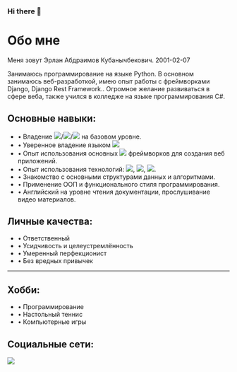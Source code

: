 ### Hi there 👋
<h1>Обо мне</h1>
<p>Меня зовут Эрлан Абдраимов Кубанычбекович. 2001-02-07</p>
<p>Занимаюсь программирование на языке Python. В основном занимаюсь веб-разработкой, имею опыт работы с фреймворками Django, Django Rest Framework.. Огромное желание развиваться в сфере веба, также учился в колледже на языке программирования C#.</p>


<h2>Основные навыки:</h2>
<ul>
  <li>• Владение <img src="https://img.shields.io/badge/HTML5-Black?style=for-the-badge&logo=HTML5&logoColor=White"/>/<img src="https://img.shields.io/badge/CSS3-Black?style=for-the-badge&logo=CSS3&logoColor=White"/>/<img src="https://img.shields.io/badge/SQL-Black?style=for-the-badge&logo=PostgreSQL&logoColor=White"/> на   базовом уровне.</li>
 <li>• Уверенное владение языком <img src="https://img.shields.io/badge/Python-Green?style=for-the-badge&logo=Python&logoColor=Black"/></li>
 <li>• Опыт использования основных  <img src="https://img.shields.io/badge/Python-Green?style=for-the-badge&logo=Python&logoColor=Black"/> фреймворков для создания веб приложений.</li>
 <li>• Опыт использования технологий:  <img src="https://img.shields.io/badge/Git-Green?style=for-the-badge&logo=Git&logoColor=Black"/>,  <img src="https://img.shields.io/badge/Django-Green?style=for-the-badge&logo=Django&logoColor=Black"/>,  <img src="https://img.shields.io/badge/DRF-Green?style=for-the-badge&logo=DRF&logoColor=Black"/>.</li>
 <li>• Знакомство с основными структурами данных и алгоритмами.</li>
 <li>• Применение ООП и функционального стиля программирования.</li>
 <li>• Английский на уровне чтения документации, прослушивание видео материалов.</li>
</ul>

<h2>Личные качества:</h2>
<ul>
  <li>• Ответственный</li>
  <li>• Усидчивость и целеустремлённость</li>
  <li>• Умеренный перфекционист</li>
  <li>• Без вредных привычек</li>
</ul>
<hr>
<h2>Хобби:</h2>
<ul>
 <li>• Программирование</li>
 <li>• Настольный теннис</li>
  <li>• Компьютерные игры</li>
</ul>
<h2>Социальные сети:</h2>
<span><a href="youtube.com" ><img src="https://img.shields.io/badge/Instagram-E4405F?style=for-the-badge&logo=Instagram&logoColor=Black"/></a></span>
 
</ul>

<!--
**erlankg0/erlankg0** is a ✨ _special_ ✨ repository because its `README.md` (this file) appears on your GitHub profile.

Here are some ideas to get you started:

- 🔭 I’m currently don't working on
- 🌱 I’m currently learning Django 
- 👯 I’m looking to collaborate on ...
- 🤔 I’m looking for help with ...
- 💬 Ask me about ...
- 📫 How to reach me: ...
- 😄 Pronouns: ...
- ⚡ Fun fact: ...
-->
